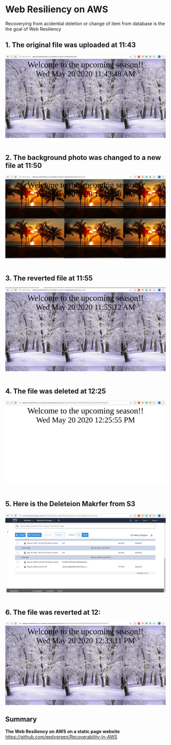 # Web Resiliency on AWS
Recoverying from acidential deletion or change of item from database is the the goal of Web Resiliency

## 1. The original file was uploaded at 11:43 
![Original File upload at 11:43](https://github.com/eedygreen/Recoverability-In-AWS/blob/master/Web%20Resiliency/s3_original.png)
<br> <br/>

## 2. The background photo was changed to a new file at 11:50 
![New File uploaded at 11:50](https://github.com/eedygreen/Recoverability-In-AWS/blob/master/Web%20Resiliency/s3_season.png)
<br> <br/>

## 3. The reverted file at 11:55 
![Reverted File at 11:55](https://github.com/eedygreen/Recoverability-In-AWS/blob/master/Web%20Resiliency/s3_season_revert.png)
<br> <br/>

## 4. The file was deleted at 12:25 
![File Deleted at 12:25](https://github.com/eedygreen/Recoverability-In-AWS/blob/master/Web%20Resiliency/s3_deletion.png)
<br> <br/>

## 5. Here is the Deleteion Makrfer from S3 
![Deletion Marker at 12:25](https://github.com/eedygreen/Recoverability-In-AWS/blob/master/Web%20Resiliency/s3_deletion_marker.png)
<br> <br/>

## 6. The file was reverted at 12: 
![Reverted Delete File at 12:33](https://github.com/eedygreen/Recoverability-In-AWS/blob/master/Web%20Resiliency/s3_deletion_revert.png)


## Summary
**The Web Resiliency on AWS on a static page website** https://github.com/eedygreen/Recoverability-In-AWS
